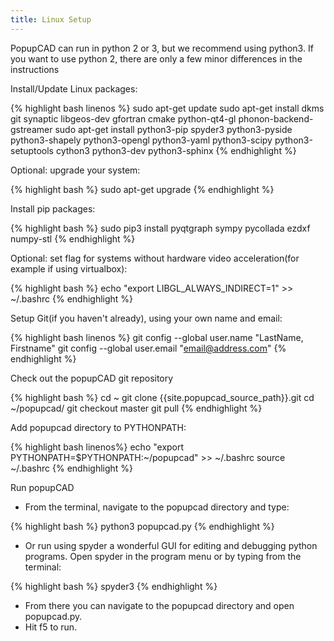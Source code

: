 ```yaml
---
title: Linux Setup
---
```


PopupCAD can run in python 2 or 3, but we recommend using python3.  If you want to use python 2, there are only a few minor differences in the instructions

Install/Update Linux packages:

{% highlight bash linenos %}
sudo apt-get update
sudo apt-get install dkms git synaptic libgeos-dev gfortran cmake python-qt4-gl phonon-backend-gstreamer
sudo apt-get install python3-pip spyder3 python3-pyside python3-shapely python3-opengl python3-yaml python3-scipy python3-setuptools cython3 python3-dev python3-sphinx
{% endhighlight %}

Optional: upgrade your system:

{% highlight bash %}
sudo apt-get upgrade
{% endhighlight %}

Install pip packages:

{% highlight bash %}
sudo pip3 install pyqtgraph sympy pycollada ezdxf numpy-stl
{% endhighlight %}

Optional: set flag for systems without hardware video acceleration(for example if using virtualbox):

{% highlight bash %}
echo "export LIBGL_ALWAYS_INDIRECT=1" >> ~/.bashrc
{% endhighlight %}

Setup Git(if you haven't already), using your own name and email:

{% highlight bash linenos %}
git config --global user.name "LastName, Firstname"
git config --global user.email "email@address.com"
{% endhighlight %}

Check out the popupCAD git repository

{% highlight bash %}
cd ~
git clone {{site.popupcad_source_path}}.git
cd ~/popupcad/
git checkout master
git pull
{% endhighlight %}

Add popupcad directory to PYTHONPATH:

{% highlight bash linenos%}
echo "export PYTHONPATH=\$PYTHONPATH:~/popupcad" >> ~/.bashrc
source ~/.bashrc
{% endhighlight %}

Run popupCAD

* From the terminal, navigate to the popupcad directory and type:

{% highlight bash %}
python3 popupcad.py
{% endhighlight %}

* Or run using spyder a wonderful GUI for editing and debugging python programs. Open spyder in the program menu or by typing from the terminal:

{% highlight bash %}
spyder3
{% endhighlight %}

* From there you can navigate to the popupcad directory and open popupcad.py.
* Hit f5 to run.

<!--
Option: python2 install:

{% highlight bash linenos %}
sudo apt-get install python-pip spyder python-pyside python-shapely python-sympy python-opengl python-yaml python-scipy python-matplotlib python-setuptools cython python-dev python-sphinx
sudo pip install pyqtgraph shapely
{% endhighlight %}

{% highlight bash %}
python popupcad.py
{% endhighlight %}

{% highlight bash %}
spyder
{% endhighlight %}

-->      